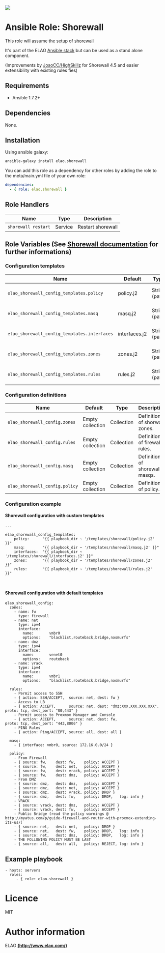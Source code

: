 <img src="http://www.elao.com/images/corpo/logo_red_small.png"/>

# Ansible Role: Shorewall

This role will assume the setup of [shorewall](http://shorewall.net/)

It's part of the ELAO [Ansible stack](http://ansible.elao.com) but can be used as a stand alone component.

(Improvements by [JoaoCC/HighSkillz](https://github.com/joaocc) for Shorewall 4.5 and easier extensibility with existing rules fies)

## Requirements

- Ansible 1.7.2+

## Dependencies

None.

## Installation

Using ansible galaxy:

```bash
ansible-galaxy install elao.shorewall
```
You can add this role as a dependency for other roles by adding the role to the meta/main.yml file of your own role:

```yaml
dependencies:
  - { role: elao.shorewall }
```

## Role Handlers

|Name|Type|Description|
|----|-----------|-------|
`shorewall restart`|Service|Restart shorewall

## Role Variables (See [Shorewall documentation](http://shorewall.net/Documentation_Index.html) for further informations)

### Configuration templates

|Name|Default|Type|Description|
|----|----|-----------|-------|
`elao_shorewall_config_templates.policy`|policy.j2|String (path)|Path to policy template.
`elao_shorewall_config_templates.masq`|masq.j2|String (path)|Path to masq template.
`elao_shorewall_config_templates.interfaces`|interfaces.j2|String (path)|Path to interfaces template.
`elao_shorewall_config_templates.zones`|zones.j2|String (path)|Path to zones template.
`elao_shorewall_config_templates.rules`|rules.j2|String (path)|Path to rules template.


### Configuration definitions

|Name|Default|Type|Description|
|----|----|-----------|-------|
`elao_shorewall_config.zones`|Empty collection|Collection|Definition of shorwall zones.
`elao_shorewall_config.rules`|Empty collection|Collection|Definition of firewall rules.
`elao_shorewall_config.masq`|Empty collection|Collection|Definition of shorewall masqs.
`elao_shorewall_config.policy`|Empty collection|Collection|Definition of policy.

### Configuration example

#### Shorewall configuration with custom templates

```
---

elao_shorewall_config_templates:
    policy:      "{{ playbook_dir ~ '/templates/shorewall/policy.j2' }}"
    masq:        "{{ playbook_dir ~ '/templates/shorewall/masq.j2' }}"
    interfaces:  "{{ playbook_dir ~ '/templates/shorewall/interfaces.j2' }}"
    zones:       "{{ playbook_dir ~ '/templates/shorewall/zones.j2' }}"
    rules:       "{{ playbook_dir ~ '/templates/shorewall/rules.j2' }}"
    
    

```

#### Shorewall configuration with default templates
```
elao_shorewall_config:
  zones:
    - name: fw
      type: firewall
    - name: net
      type: ipv4
      interface:
        name:       vmbr0
        options:    "blacklist,routeback,bridge,nosmurfs"
    - name: dmz
      type: ipv4
      interface:
        name:       venet0
        options:    routeback
    - name: vrack
      type: ipv4
      interface:
        name:       vmbr1
        options:    "blacklist,routeback,bridge,nosmurfs"

  rules:
    - Permit access to SSH
    - { action: SSH/ACCEPT,  source: net, dest: fw }
    - Access to LB
    - { action: ACCEPT,      source: net, dest: "dmz:XXX.XXX.XXX.XXX", proto: tcp, dest_port: "80,443" }
    - Permit access to Proxmox Manager and Console
    - { action: ACCEPT,      source: net, dest: fw,                  proto: tcp, dest_port: "443,8006" }
    - PING Rules
    - { action: Ping/ACCEPT, source: all, dest: all }

  masq:
    - { interface: vmbr0, source: 172.16.0.0/24 }

  policy:
    - From Firewall
    - { source: fw,    dest: fw,    policy: ACCEPT }
    - { source: fw,    dest: net,   policy: ACCEPT }
    - { source: fw,    dest: vrack, policy: ACCEPT }
    - { source: fw,    dest: dmz,   policy: ACCEPT }
    - From DMZ
    - { source: dmz,   dest: dmz,   policy: ACCEPT }
    - { source: dmz,   dest: net,   policy: ACCEPT }
    - { source: dmz,   dest: vrack, policy: DROP }
    - { source: dmz,   dest: fw,    policy: DROP,   log: info }
    - VRACK
    - { source: vrack, dest: dmz,   policy: ACCEPT }
    - { source: vrack, dest: fw,    policy: ACCEPT }
    - Public Bridge (read the policy warnings @ http://myatus.com/p/guide-firewall-and-router-with-proxmox-extending-its-us/)
    - { source: net,   dest: net,   policy: DROP }
    - { source: net,   dest: fw,    policy: DROP,   log: info }
    - { source: net,   dest: dmz,   policy: DROP,   log: info }
    - THE FOLLOWING POLICY MUST BE LAST
    - { source: all,   dest: all,   policy: REJECT, log: info }
```

## Example playbook

    - hosts: servers
      roles:
         - { role: elao.shorewall }

# Licence

MIT

# Author information

ELAO [**(http://www.elao.com/)**](http://www.elao.com)
